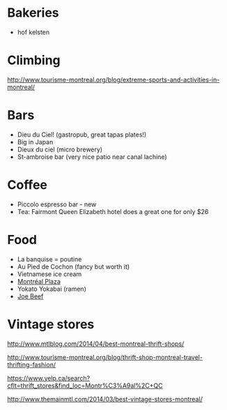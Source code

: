 # Bakeries

* hof kelsten

# Climbing

http://www.tourisme-montreal.org/blog/extreme-sports-and-activities-in-montreal/

# Bars

* Dieu du Ciel! (gastropub, great tapas plates!)
* Big in Japan
* Dieux du ciel (micro brewery)
* St-ambroise bar (very nice patio near canal lachine)

# Coffee

* Piccolo espresso bar - new
* Tea: Fairmont Queen Elizabeth hotel does a great one for only $26

# Food

* La banquise = poutine
* Au Pied de Cochon (fancy but worth it)
* Vietnamese ice cream
* [Montréal Plaza](https://montrealplaza.com/en/)
* Yokato Yokabai (ramen)
* [Joe Beef](http://joebeef.ca/)


# Vintage stores

http://www.mtlblog.com/2014/04/best-montreal-thrift-shops/

http://www.tourisme-montreal.org/blog/thrift-shop-montreal-travel-thrifting-fashion/

https://www.yelp.ca/search?cflt=thrift_stores&find_loc=Montr%C3%A9al%2C+QC

http://www.themainmtl.com/2014/03/best-vintage-stores-montreal/
